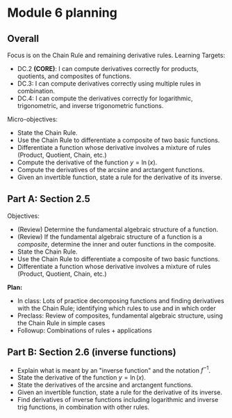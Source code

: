 # Module 6 planning

## Overall 

Focus is on the Chain Rule and remaining derivative rules. Learning Targets: 

-   DC.2  **(CORE)**: I can compute derivatives correctly for products, quotients, and composites of functions.
-   DC.3: I can compute derivatives correctly using multiple rules in combination.
-   DC.4: I can compute the derivatives correctly for logarithmic, trigonometric, and inverse trigonometric functions.

Micro-objectives: 

+ State the Chain Rule.
+ Use the Chain Rule to differentiate a composite of two basic functions.
+ Differentiate a function whose derivative involves a mixture of rules (Product, Quotient, Chain, etc.)
+ Compute the derivative of the function $y = \ln(x)$.
+ Compute the derivatives of the arcsine and arctangent functions.
+ Given an invertible function, state a rule for the derivative of its inverse.  


## Part A: Section 2.5

Objectives: 

+ (Review) Determine the fundamental algebraic structure of a function. 
+ (Review) If the fundamental algebraic structure of a function is a *composite*, determine the inner and outer functions in the composite. 
+ State the Chain Rule.
+ Use the Chain Rule to differentiate a composite of two basic functions.
+ Differentiate a function whose derivative involves a mixture of rules (Product, Quotient, Chain, etc.)


**Plan:**

- In class: Lots of practice decomposing functions and finding derivatives with the Chain Rule; identifying which rules to use and in which order  
- Preclass: Review of composites, fundamental algebraic structure, using the Chain Rule in simple cases 
- Followup: Combinations of rules + applications 


## Part B: Section 2.6 (inverse functions) 

+ Explain what is meant by an "inverse function" and the notation $f^{-1}$. 
+ State the derivative of the function $y = \ln(x)$.
+ State the derivatives of the arcsine and arctangent functions.
+ Given an invertible function, state a rule for the derivative of its inverse.  
+ Find derivatives of inverse functions including logarithmic and inverse trig functions, in combination with other rules. 
<!--stackedit_data:
eyJoaXN0b3J5IjpbLTE3MTQ0MTA4MThdfQ==
-->